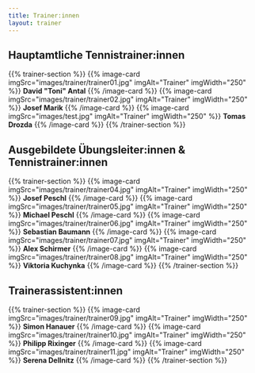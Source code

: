 ```yaml
---
title: Trainer:innen
layout: trainer
---
```


## Hauptamtliche Tennistrainer:innen
{{% trainer-section %}}
{{% image-card imgSrc="images/trainer/trainer01.jpg" imgAlt="Trainer" imgWidth="250" %}}
**David "Toni" Antal**
{{% /image-card %}}
{{% image-card imgSrc="images/trainer/trainer02.jpg" imgAlt="Trainer" imgWidth="250" %}}
**Josef Marik**
{{% /image-card %}}
{{% image-card imgSrc="images/test.jpg" imgAlt="Trainer" imgWidth="250" %}}
**Tomas Drozda**
{{% /image-card %}}
{{% /trainer-section %}}

## Ausgebildete Übungsleiter:innen & Tennistrainer:innen
{{% trainer-section %}}
{{% image-card imgSrc="images/trainer/trainer04.jpg" imgAlt="Trainer" imgWidth="250" %}}
**Josef Peschl**
{{% /image-card %}}
{{% image-card imgSrc="images/trainer/trainer05.jpg" imgAlt="Trainer" imgWidth="250" %}}
**Michael Peschl**
{{% /image-card %}}
{{% image-card imgSrc="images/trainer/trainer06.jpg" imgAlt="Trainer" imgWidth="250" %}}
**Sebastian Baumann**
{{% /image-card %}}
{{% image-card imgSrc="images/trainer/trainer07.jpg" imgAlt="Trainer" imgWidth="250" %}}
**Alex Schirmer**
{{% /image-card %}}
{{% image-card imgSrc="images/trainer/trainer08.jpg" imgAlt="Trainer" imgWidth="250" %}}
**Viktoria Kuchynka**
{{% /image-card %}}
{{% /trainer-section %}}

## Trainerassistent:innen
{{% trainer-section %}}
{{% image-card imgSrc="images/trainer/trainer09.jpg" imgAlt="Trainer" imgWidth="250" %}}
**Simon Hanauer**
{{% /image-card %}}
{{% image-card imgSrc="images/trainer/trainer10.jpg" imgAlt="Trainer" imgWidth="250" %}}
**Philipp Rixinger**
{{% /image-card %}}
{{% image-card imgSrc="images/trainer/trainer11.jpg" imgAlt="Trainer" imgWidth="250" %}}
**Serena Dellnitz**
{{% /image-card %}}
{{% /trainer-section %}}
